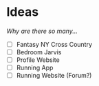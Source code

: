 # Ideas
_Why are there so many..._
- [ ] Fantasy NY Cross Country
- [ ] Bedroom Jarvis
- [ ] Profile Website
- [ ] Running App
- [ ] Running Website (Forum?)
